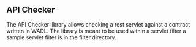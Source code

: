 ## API Checker ##

The API Checker library allows checking a rest servlet against a contract written in WADL. The library is meant to be used within a servlet filter a sample servlet filter is in the filter directory.
